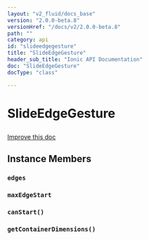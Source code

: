 ```yaml
---
layout: "v2_fluid/docs_base"
version: "2.0.0-beta.8"
versionHref: "/docs/v2/2.0.0-beta.8"
path: ""
category: api
id: "slideedgegesture"
title: "SlideEdgeGesture"
header_sub_title: "Ionic API Documentation"
doc: "SlideEdgeGesture"
docType: "class"

---
```










<h1 class="api-title">
<a class="anchor" name="slide-edge-gesture" href="#slide-edge-gesture"></a>

SlideEdgeGesture






</h1>

<a class="improve-v2-docs" href="http://github.com/driftyco/ionic/edit/2.0//src/gestures/slide-edge-gesture.ts#L2">
Improve this doc
</a>







<!-- @usage tag -->


<!-- @property tags -->



<!-- instance methods on the class -->

<h2><a class="anchor" name="instance-members" href="#instance-members"></a>Instance Members</h2>

<div id="edges"></div>

<h3>
<a class="anchor" name="edges" href="#edges"></a>
<code>edges</code>
  

</h3>












<div id="maxEdgeStart"></div>

<h3>
<a class="anchor" name="maxEdgeStart" href="#maxEdgeStart"></a>
<code>maxEdgeStart</code>
  

</h3>












<div id="canStart"></div>

<h3>
<a class="anchor" name="canStart" href="#canStart"></a>
<code>canStart()</code>
  

</h3>












<div id="getContainerDimensions"></div>

<h3>
<a class="anchor" name="getContainerDimensions" href="#getContainerDimensions"></a>
<code>getContainerDimensions()</code>
  

</h3>













<!-- related link --><!-- end content block -->


<!-- end body block -->

